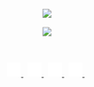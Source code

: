 <p align="center">
    <a href="https://github.com/vanishedvan/">
        <img src="https://i.imgur.com/1WmtXLR.png" width="500px" />
    </a>
</p>
<p align="center">
    <a href="https://github.com/vanishedvan/">
        <img src="https://github-readme-streak-stats.herokuapp.com?user=ibrahimcaj&hide_border=true&background=0D1117&currStreakLabel=FFFFFF&sideLabels=FFFFFF&currStreakNum=FFFFFF&dates=FFFFFF&sideNums=FFFFFF&fire=FFFFFF&ring=FFFFFF&stroke=FFFFFFFF)](https://git.io/streak-stats" />
    </a>
</p>

&nbsp;

<p align="center">
    <a href="https://code.visualstudio.com/">
        <img src="./assets/icons/visualstudiocode.svg/" width="25px" />
    </a>
    &nbsp;
    <a href="https://www.nodejs.org/">
        <img src="./assets/icons/nodejs.svg/" width="25px" />
    </a>
    &nbsp;
    <a href="https://www.reactjs.org/">
        <img src="./assets/icons/react.svg/" width="25px" />
    </a>
    &nbsp;
    <a href="https://www.flutter.dev/">
        <img src="./assets/icons/flutter.svg/" width="25px" />
    </a>
    &nbsp;
</p>

&nbsp;
